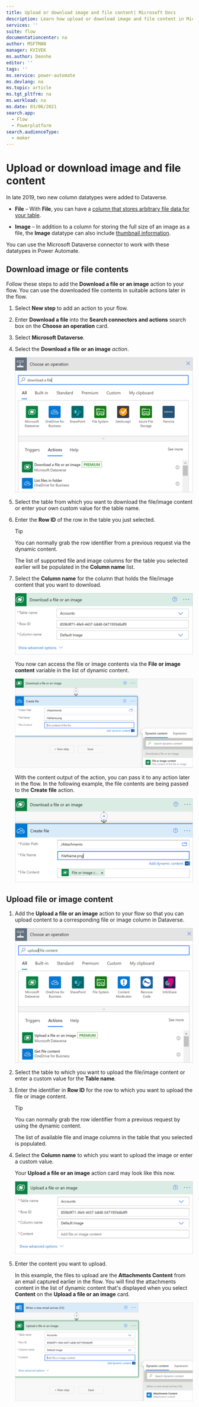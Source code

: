 ```yaml
---
title: Upload or download image and file content| Microsoft Docs
description: Learn how upload or download image and file content in Microsoft Dataverse with flows.  
services: ''
suite: flow
documentationcenter: na
author: MSFTMAN
manager: KVIVEK
ms.author: Deonhe
editor: ''
tags: ''
ms.service: power-automate
ms.devlang: na
ms.topic: article
ms.tgt_pltfrm: na
ms.workload: na
ms.date: 03/06/2021
search.app: 
  - Flow
  - Powerplatform
search.audienceType: 
  - maker
---
```


# Upload or download image and file content

In late 2019, two new column datatypes were added to Dataverse.

- **File** – With **File**, you can have a [column that stores arbitrary file data for your table](https://docs.microsoft.com/powerapps/developer/common-data-service/file-columns).

- **Image** – In addition to a column for storing the full size of an image as
    a file, the **Image** datatype can also include [thumbnail information](https://docs.microsoft.com/powerapps/developer/common-data-service/image-columns).

You can use the Microsoft Dataverse connector to work with these datatypes in Power Automate.

## Download image or file contents

Follow these steps to add the **Download a file or an image** action to your flow. You can use the downloaded file contents in suitable actions later in the flow.

1. Select **New step** to add an action to your flow.
1. Enter **Download a file** into the **Search connectors and actions** search box on the **Choose an operation** card.
1. Select **Microsoft Dataverse**.
1. Select the **Download a file or an image** *action*.

   ![Download a file or an image](../media/upload-download-file/upload-download-file.png)

1. Select the table from which you want to download the file/image content or enter your own custom value for the table name.
1. Enter the **Row ID** of the row in the table you just selected.

   >[!TIP]
   >You can normally grab the row identifier from a previous request via the dynamic content.

   The list of supported file and image columns for the table you selected earlier will be populated in the **Column name** list. 

1. Select the **Column name** for the column that holds the file/image content that you want to download.

   ![Table name](../media/upload-download-file/upload-download-file-complete.png)

   You now can access the file or image contents via the **File or image content** variable in the list of dynamic content.

      ![Create file action](../media/upload-download-file/dynamic-content.png) 
 
   With the content output of the action, you can pass it to any action later in the flow. In the following example, the file contents are being passed to the **Create file** action.

      ![Create file action](../media/upload-download-file/create-file.png)

## Upload file or image content

1. Add the **Upload a file or an image** action to your flow so that you can upload content to a corresponding file or image column in Dataverse.

   ![Upload a file or an image action image](../media/upload-download-file/upload-file.png)

1. Select the table to which you want to upload the file/image content or enter a custom value for the **Table name**.  

1. Enter the identifier in **Row ID** for the row to which you want to upload the file or image content.  

   >[!TIP]
   >You can normally grab the row identifier from a previous request by using the dynamic content.  

   The list of available file and image columns in the table that you selected is populated. 
   
1. Select the **Column name** to which you want to upload the image or enter a custom value.

   Your **Upload a file or an image** action card may look like this now.

   ![Column to upload to](../media/upload-download-file/upload-file-card.png)

1. Enter the content you want to upload.

   In this example, the files to upload are the **Attachments Content** from an email captured earlier in the flow. You will find the attachments content in the list of dynamic content that's displayed when you select **Content** on the **Upload a file or an image** card.

   ![Content to upload](../media/upload-download-file/upload-file-dynamic-content.png)

